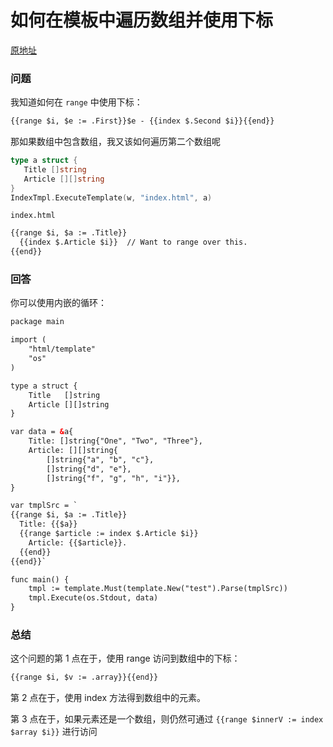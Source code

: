 如何在模板中遍历数组并使用下标
=================

[原地址](https://stackoverflow.com/questions/29762118/range-over-array-index-in-templates)

### 问题

我知道如何在 `range` 中使用下标：

```html
{{range $i, $e := .First}}$e - {{index $.Second $i}}{{end}}
```

那如果数组中包含数组，我又该如何遍历第二个数组呢

```go
type a struct {
   Title []string
   Article [][]string
}
IndexTmpl.ExecuteTemplate(w, "index.html", a)
```

`index.html`

```html
{{range $i, $a := .Title}}
  {{index $.Article $i}}  // Want to range over this.
{{end}}
```

### 回答

你可以使用内嵌的循环：

```html
package main

import (
    "html/template"
    "os"
)

type a struct {
    Title   []string
    Article [][]string
}

var data = &a{
    Title: []string{"One", "Two", "Three"},
    Article: [][]string{
        []string{"a", "b", "c"},
        []string{"d", "e"},
        []string{"f", "g", "h", "i"}},
}

var tmplSrc = `
{{range $i, $a := .Title}}
  Title: {{$a}}
  {{range $article := index $.Article $i}}
    Article: {{$article}}.
  {{end}}
{{end}}`

func main() {
    tmpl := template.Must(template.New("test").Parse(tmplSrc))
    tmpl.Execute(os.Stdout, data)
}
```

### 总结

这个问题的第 1 点在于，使用 range 访问到数组中的下标：

```html
{{range $i, $v := .array}}{{end}}
```

第 2 点在于，使用 index 方法得到数组中的元素。

第 3 点在于，如果元素还是一个数组，则仍然可通过 `{{range $innerV := index $array $i}}` 进行访问